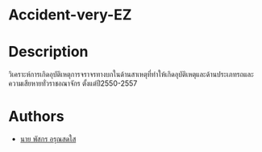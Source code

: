 # Accident-very-EZ
# Description
วิเคราะห์การเกิดอุบัติเหตุการจราจรทางบกในด้านสาเหตุที่ทำให้เกิดอุบัติเหตุและด้านประเภทรถและความเสียหายทั่วราชอณาจักร ตั้งแต่ปี2550-2557
# Authors
* [นาย พัสกร อรุณสดใส](https://github.com/Erongi)

